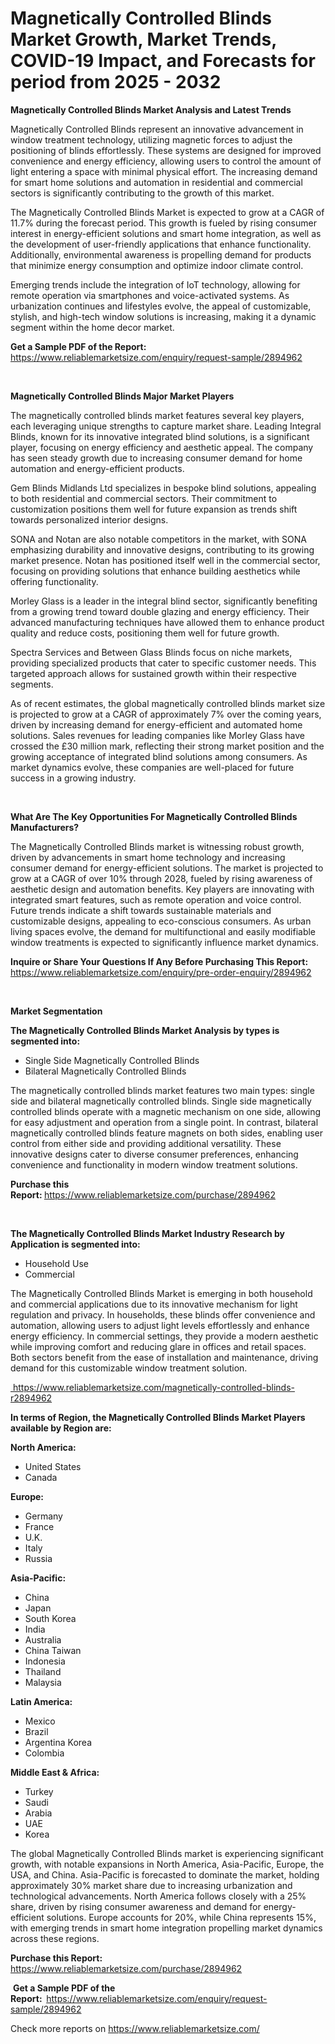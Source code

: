 <p><h1>Magnetically Controlled Blinds Market Growth, Market Trends, COVID-19 Impact, and Forecasts for period from 2025 - 2032</h1></p><p><strong>Magnetically Controlled Blinds Market Analysis and Latest Trends</strong></p>
<p><p>Magnetically Controlled Blinds represent an innovative advancement in window treatment technology, utilizing magnetic forces to adjust the positioning of blinds effortlessly. These systems are designed for improved convenience and energy efficiency, allowing users to control the amount of light entering a space with minimal physical effort. The increasing demand for smart home solutions and automation in residential and commercial sectors is significantly contributing to the growth of this market.</p><p>The Magnetically Controlled Blinds Market is expected to grow at a CAGR of 11.7% during the forecast period. This growth is fueled by rising consumer interest in energy-efficient solutions and smart home integration, as well as the development of user-friendly applications that enhance functionality. Additionally, environmental awareness is propelling demand for products that minimize energy consumption and optimize indoor climate control. </p><p>Emerging trends include the integration of IoT technology, allowing for remote operation via smartphones and voice-activated systems. As urbanization continues and lifestyles evolve, the appeal of customizable, stylish, and high-tech window solutions is increasing, making it a dynamic segment within the home decor market.</p></p>
<p><strong>Get a Sample PDF of the Report:&nbsp;</strong> <a href="https://www.reliablemarketsize.com/enquiry/request-sample/2894962?utm_campaign=3494&utm_medium=2&utm_source=Github&utm_content=ia&utm_term=15032025&utm_id=magnetically-controlled-blinds">https://www.reliablemarketsize.com/enquiry/request-sample/2894962</a></p>
<p>&nbsp;</p>
<p><strong>Magnetically Controlled Blinds Major Market Players</strong></p>
<p><p>The magnetically controlled blinds market features several key players, each leveraging unique strengths to capture market share. Leading Integral Blinds, known for its innovative integrated blind solutions, is a significant player, focusing on energy efficiency and aesthetic appeal. The company has seen steady growth due to increasing consumer demand for home automation and energy-efficient products.</p><p>Gem Blinds Midlands Ltd specializes in bespoke blind solutions, appealing to both residential and commercial sectors. Their commitment to customization positions them well for future expansion as trends shift towards personalized interior designs. </p><p>SONA and Notan are also notable competitors in the market, with SONA emphasizing durability and innovative designs, contributing to its growing market presence. Notan has positioned itself well in the commercial sector, focusing on providing solutions that enhance building aesthetics while offering functionality.</p><p>Morley Glass is a leader in the integral blind sector, significantly benefiting from a growing trend toward double glazing and energy efficiency. Their advanced manufacturing techniques have allowed them to enhance product quality and reduce costs, positioning them well for future growth.</p><p>Spectra Services and Between Glass Blinds focus on niche markets, providing specialized products that cater to specific customer needs. This targeted approach allows for sustained growth within their respective segments.</p><p>As of recent estimates, the global magnetically controlled blinds market size is projected to grow at a CAGR of approximately 7% over the coming years, driven by increasing demand for energy-efficient and automated home solutions. Sales revenues for leading companies like Morley Glass have crossed the £30 million mark, reflecting their strong market position and the growing acceptance of integrated blind solutions among consumers. As market dynamics evolve, these companies are well-placed for future success in a growing industry.</p></p>
<p>&nbsp;</p>
<p><strong>What Are The Key Opportunities For Magnetically Controlled Blinds Manufacturers?</strong></p>
<p><p>The Magnetically Controlled Blinds market is witnessing robust growth, driven by advancements in smart home technology and increasing consumer demand for energy-efficient solutions. The market is projected to grow at a CAGR of over 10% through 2028, fueled by rising awareness of aesthetic design and automation benefits. Key players are innovating with integrated smart features, such as remote operation and voice control. Future trends indicate a shift towards sustainable materials and customizable designs, appealing to eco-conscious consumers. As urban living spaces evolve, the demand for multifunctional and easily modifiable window treatments is expected to significantly influence market dynamics.</p></p>
<p><strong>Inquire or Share Your Questions If Any Before Purchasing This Report:</strong> <a href="https://www.reliablemarketsize.com/enquiry/pre-order-enquiry/2894962?utm_campaign=3494&utm_medium=2&utm_source=Github&utm_content=ia&utm_term=15032025&utm_id=magnetically-controlled-blinds">https://www.reliablemarketsize.com/enquiry/pre-order-enquiry/2894962</a></p>
<p>&nbsp;</p>
<p><strong>Market Segmentation</strong></p>
<p><strong>The Magnetically Controlled Blinds Market Analysis by types is segmented into:</strong></p>
<p><ul><li> Single Side Magnetically Controlled Blinds</li><li>Bilateral Magnetically Controlled Blinds </li></ul></p>
<p><p>The magnetically controlled blinds market features two main types: single side and bilateral magnetically controlled blinds. Single side magnetically controlled blinds operate with a magnetic mechanism on one side, allowing for easy adjustment and operation from a single point. In contrast, bilateral magnetically controlled blinds feature magnets on both sides, enabling user control from either side and providing additional versatility. These innovative designs cater to diverse consumer preferences, enhancing convenience and functionality in modern window treatment solutions.</p></p>
<p><strong>Purchase this Report:&nbsp;</strong><a href="https://www.reliablemarketsize.com/purchase/2894962?utm_campaign=3494&utm_medium=2&utm_source=Github&utm_content=ia&utm_term=15032025&utm_id=magnetically-controlled-blinds">https://www.reliablemarketsize.com/purchase/2894962</a></p>
<p>&nbsp;</p>
<p><strong>The Magnetically Controlled Blinds Market Industry Research by Application is segmented into:</strong></p>
<p><ul><li> Household Use</li><li>Commercial </li></ul></p>
<p><p>The Magnetically Controlled Blinds Market is emerging in both household and commercial applications due to its innovative mechanism for light regulation and privacy. In households, these blinds offer convenience and automation, allowing users to adjust light levels effortlessly and enhance energy efficiency. In commercial settings, they provide a modern aesthetic while improving comfort and reducing glare in offices and retail spaces. Both sectors benefit from the ease of installation and maintenance, driving demand for this customizable window treatment solution.</p></p>
<p><a href="https://www.reliablemarketsize.com/magnetically-controlled-blinds-r2894962?utm_campaign=3494&utm_medium=2&utm_source=Github&utm_content=ia&utm_term=15032025&utm_id=magnetically-controlled-blinds">&nbsp;https://www.reliablemarketsize.com/magnetically-controlled-blinds-r2894962</a></p>
<p><strong>In terms of Region, the Magnetically Controlled Blinds Market Players available by Region are:</strong></p>
<p>
    <p> <strong> North America: </strong>
        <ul>
            <li>United States</li>
            <li>Canada</li>
        </ul>
        </p> 
    <p> <strong> Europe: </strong>
        <ul>
            <li>Germany</li>
            <li>France</li>
            <li>U.K.</li>
            <li>Italy</li>
            <li>Russia</li>
        </ul>
        </p> 
    <p> <strong> Asia-Pacific: </strong>
        <ul>
            <li>China</li>
            <li>Japan</li>
            <li>South Korea</li>
            <li>India</li>
            <li>Australia</li>
            <li>China Taiwan</li>
            <li>Indonesia</li>
            <li>Thailand</li>
            <li>Malaysia</li>
        </ul>
        </p> 
    <p> <strong> Latin America: </strong>
        <ul>
            <li>Mexico</li>
            <li>Brazil</li>
            <li>Argentina Korea</li>
            <li>Colombia</li>
        </ul>
        </p> 
    <p> <strong> Middle East & Africa: </strong>
        <ul>
            <li>Turkey</li>
            <li>Saudi</li>
            <li>Arabia</li>
            <li>UAE</li>
            <li>Korea</li>
        </ul>
    </p>
    </p>
<p><p>The global Magnetically Controlled Blinds market is experiencing significant growth, with notable expansions in North America, Asia-Pacific, Europe, the USA, and China. Asia-Pacific is forecasted to dominate the market, holding approximately 30% market share due to increasing urbanization and technological advancements. North America follows closely with a 25% share, driven by rising consumer awareness and demand for energy-efficient solutions. Europe accounts for 20%, while China represents 15%, with emerging trends in smart home integration propelling market dynamics across these regions.</p></p>
<p><strong>Purchase this Report: </strong><a href="https://www.reliablemarketsize.com/purchase/2894962?utm_campaign=3494&utm_medium=2&utm_source=Github&utm_content=ia&utm_term=15032025&utm_id=magnetically-controlled-blinds">https://www.reliablemarketsize.com/purchase/2894962</a></p>
<p>&nbsp;<strong>Get a Sample PDF of the Report:&nbsp;&nbsp;</strong><a href="https://www.reliablemarketsize.com/enquiry/request-sample/2894962?utm_campaign=3494&utm_medium=2&utm_source=Github&utm_content=ia&utm_term=15032025&utm_id=magnetically-controlled-blinds">https://www.reliablemarketsize.com/enquiry/request-sample/2894962</a></p>
<p><strong></strong></p>
<p>Check more reports on <a href="https://www.reliablemarketsize.com/?utm_campaign=3494&utm_medium=2&utm_source=Github&utm_content=ia&utm_term=15032025&utm_id=magnetically-controlled-blinds">https://www.reliablemarketsize.com/</a></p>